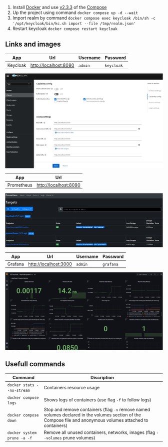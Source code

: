 1. Install [Docker](https://docs.docker.com/engine/install/) and use [v2.3.3](https://github.com/docker/compose/releases/tag/v2.3.3) of the [Compose](https://docs.docker.com/compose/cli-command/)
2. Up the project using command `docker compose up -d --wait`
3. Import realm by command `docker compose exec keycloak /bin/sh -c '/opt/keycloak/bin/kc.sh import --file /tmp/realm.json'`
4. Restart keycloak `docker compose restart keycloak`

## Links and images

| App | Url | Username | Password 
|-|-|-|-
| Keycloak | [http://localhost:8080](http://localhost:8080) | `admin` | `keycloak`

![Keycloak Grafana Client in the realm test](./images/keycloak.jpg)

| App | Url 
|-|-
| Prometheus | [http://localhost:8090](http://localhost:8090)

![Prometheus Targets](./images/prometheus.jpg)

| App | Url | Username | Password 
|-|-|-|-
| Grafana | [http://localhost:3000](http://localhost:3000) | `admin` | `grafana`

![Grafana Keycloak Dashboard](./images/grafana.png)

## Usefull commands

| Command | Discription
|-|-
| `docker stats --no-stream` | Containers resource usage
| `docker compose logs` | Shows logs of containers (use flag `-f` to follow logs)
| `docker compose down` | Stop and remove containers (flag `-v` remove named volumes declared in the volumes section of the Compose file and anonymous volumes attached to containers)
| `docker system prune -a -f` | Remove all unused containers, networks, images (flag `--volumes` prune volumes)
